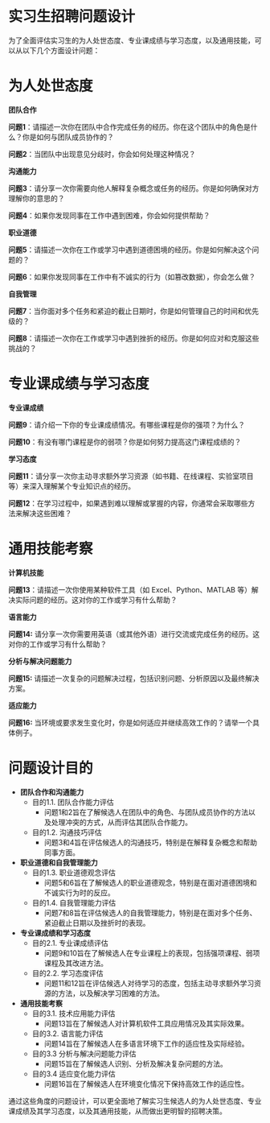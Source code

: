 # 实习生招聘问题设计

为了全面评估实习生的为人处世态度、专业课成绩与学习态度，以及通用技能，可以从以下几个方面设计问题：

# 为人处世态度

**团队合作**

**问题1**：请描述一次你在团队中合作完成任务的经历。你在这个团队中的角色是什么？你是如何与团队成员协作的？

**问题2**：当团队中出现意见分歧时，你会如何处理这种情况？

**沟通能力**

**问题3**：请分享一次你需要向他人解释复杂概念或任务的经历。你是如何确保对方理解你的意思的？

**问题4**：如果你发现同事在工作中遇到困难，你会如何提供帮助？

**职业道德**

**问题5**：请描述一次你在工作或学习中遇到道德困境的经历。你是如何解决这个问题的？

**问题6**：如果你发现同事在工作中有不诚实的行为（如篡改数据），你会怎么做？

**自我管理**

**问题7**：当你面对多个任务和紧迫的截止日期时，你是如何管理自己的时间和优先级的？

**问题8**：请描述一次你在工作或学习中遇到挫折的经历。你是如何应对和克服这些挑战的？

# 专业课成绩与学习态度

**专业课成绩**

**问题9**：请介绍一下你的专业课成绩情况。有哪些课程是你的强项？为什么？

**问题10**：有没有哪门课程是你的弱项？你是如何努力提高这门课程成绩的？

**学习态度**

**问题11**：请分享一次你主动寻求额外学习资源（如书籍、在线课程、实验室项目等）来深入理解某个专业知识点的经历。

**问题12**：在学习过程中，如果遇到难以理解或掌握的内容，你通常会采取哪些方法来解决这些困难？

# 通用技能考察

**计算机技能**

**问题13**：请描述一次你使用某种软件工具（如 Excel、Python、MATLAB 等）解决实际问题的经历。这对你的工作或学习有什么帮助？

**语言能力**

**问题14:** 请分享一次你需要用英语（或其他外语）进行交流或完成任务的经历。这对你的工作或学习有什么帮助？

**分析与解决问题能力**

**问题15:** 请描述一次复杂的问题解决过程，包括识别问题、分析原因以及最终解决方案。

**适应能力**

**问题16:** 当环境或要求发生变化时，你是如何适应并继续高效工作的？请举一个具体例子。

# 问题设计目的

- **团队合作和沟通能力**
  - 目的1.1. 团队合作能力评估
    - 问题1和2旨在了解候选人在团队中的角色、与团队成员协作的方法以及处理冲突的方式，从而评估其团队合作能力。
  - 目的1.2. 沟通技巧评估
    - 问题3和4旨在评估候选人的沟通技巧，特别是在解释复杂概念和帮助同事方面。
- **职业道德和自我管理能力**
  - 目的1.3. 职业道德观念评估
    - 问题5和6旨在了解候选人的职业道德观念，特别是在面对道德困境和不诚实行为时的反应。
  - 目的1.4. 自我管理能力评估
    - 问题7和8旨在评估候选人的自我管理能力，特别是在面对多个任务、紧迫截止日期以及挫折时的表现。
- **专业课成绩和学习态度**
  - 目的2.1. 专业课成绩评估
    - 问题9和10旨在了解候选人在专业课程上的表现，包括强项课程、弱项课程及其改进方法。
  - 目的2.2. 学习态度评估
    - 问题11和12旨在评估候选人对待学习的态度，包括主动寻求额外学习资源的方法，以及解决学习困难的方法。
- **通用技能考察**
  - 目的3.1. 技术应用能力评估
    - 问题13旨在了解候选人对计算机软件工具应用情况及其实际效果。
  - 目的3.2. 语言能力评估
    - 问题14旨在了解候选人在多语言环境下工作的适应性及实际经验。
  - 目的3.3 分析与解决问题能力评估
    - 问题15旨在了解候选人识别、分析及解决复杂问题的方法。
  - 目的3.4 适应变化能力评估
    - 问题16旨在了解候选人在环境变化情况下保持高效工作的适应性。

通过这些角度的问题设计，可以更全面地了解实习生候选人的为人处世态度、专业课成绩及其学习态度，以及其通用技能，从而做出更明智的招聘决策。
